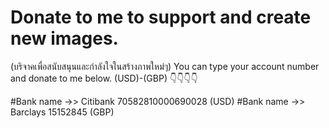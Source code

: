 # Donate to me to support and create new images. 
(บริจาคเพื่อสนับสนุนและกำลังใจในสร้างภาพใหม่ๆ)
You can type your account number and donate to me below. (USD)-(GBP) 👇👇👇👇

#Bank name ->> Citibank 70582810000690028 (USD)
#Bank name ->> Barclays 15152845 (GBP)
